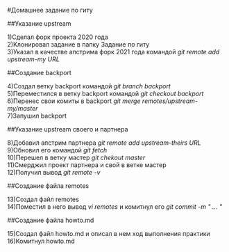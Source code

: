 #Домашнее задание по гиту  
  
##Указание upstream  
  
1)Сделал форк проекта 2020 года  
2)Клонировал задание в папку Задание по гиту  
3)Указал в качестве апстрима форк 2021 года командой *git remote add upstream-my URL*  
  
##Создание backport
  
4)Создал ветку backport командой *git branch backport*  
5)Переместился в ветку backport командой *git checkout backport*  
6)Перенес свои комиты в backport      *git merge remotes/upstream-my/master*  
7)Запушил backport  
  
##Указание upstream своего и партнера  
  
8)Добавил апстрим партнера *git remote add upstream-theirs URL*  
9)Обновил его командой *git fetch*  
10)Перешел в ветку мастер *git chekout master*  
11)Смерджил проект партнера и свой в ветке мастер  
12)Получил вывод *git remote -v*
  
##Создание файла remotes
  
13)Создал файл remotes   
14)Поместил в него вывод *vi remotes* и комитнул его *git commit -m " ... "*  
  
##Создание файла howto.md
  
15)Создал файл howto.md и описал в нем ход выполнения практики  
16)Комитнул howto.md  
